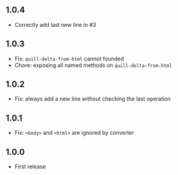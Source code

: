 ## 1.0.4

* Correctly add last new line in #3

## 1.0.3

* Fix: `quill-delta-from-html` cannot founded
* Chore: exposing all named methods on `quill-delta-from-html`

## 1.0.2

* Fix: always add a new line without checking the last operation

## 1.0.1

* Fix: `<body>` and `<html>` are ignored by converter

## 1.0.0

* First release
